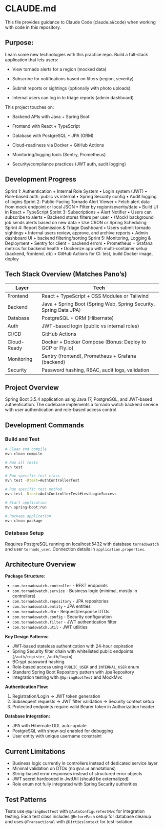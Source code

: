 # CLAUDE.md

This file provides guidance to Claude Code (claude.ai/code) when working with code in this repository.

## Purpose:
Learn some new technologies with this practice repo.
Build a full-stack application that lets users:

 - View tornado alerts for a region (mocked data)

 - Subscribe for notifications based on filters (region, severity)

 - Submit reports or sightings (optionally with photo uploads)

 - Internal users can log in to triage reports (admin dashboard)

This project touches on:

 - Backend APIs with Java + Spring Boot

 - Frontend with React + TypeScript

 - Database with PostgreSQL + JPA (ORM)

 - Cloud-readiness via Docker + GitHub Actions

 - Monitoring/logging tools (Sentry, Prometheus)

 - Security/compliance practices (JWT auth, audit logging)



## Development Progress

Sprint 1: Authentication + Internal Role System
    •    Login system (JWT)
    •    Role-based auth: public vs internal
    •    Spring Security config
    •    Audit logging of logins
Sprint 2: Public-Facing Tornado Alert Viewer
    •    Fetch alert data from mock endpoint or local JSON
    •    Filter by region/severity/date
    •    Build UI in React + TypeScript
Sprint 3: Subscriptions + Alert Notifier
    •    Users can subscribe to alerts
    •    Backend stores filters per user
    •    (Mock) background job sends alerts based on new data
    •    Use CRON or Spring Scheduling
Sprint 4: Report Submission & Triage Dashboard
    •    Users submit tornado sightings
    •    Internal users review, approve, and archive reports
    •    Admin dashboard UI + backend filtering/sorting
Sprint 5: Monitoring, Logging & Deployment
    •    Sentry for client + backend errors
    •    Prometheus + Grafana metrics for backend health
    •    Dockerize app with multi-container setup (backend, frontend, db)
    •    GitHub Actions for CI: test, build Docker image, deploy


## Tech Stack Overview (Matches Pano’s)
| Layer | Tech |
|---|---|
| Frontend | React + TypeScript + CSS Modules or Tailwind |
| Backend | Java + Spring Boot (Spring Web, Spring Security, Spring Data JPA) |
| Database | PostgreSQL + ORM (Hibernate) |
| Auth | JWT-based login (public vs internal roles) |
| CI/CD | GitHub Actions |
| Cloud-Ready | Docker + Docker Compose (Bonus: Deploy to GCP or Fly.io) |
| Monitoring | Sentry (frontend), Prometheus + Grafana (backend) |
| Security | Password hashing, RBAC, audit logs, validation |


## Project Overview

Spring Boot 3.5.4 application using Java 17, PostgreSQL, and JWT-based authentication. The codebase implements a tornado watch backend service with user authentication and role-based access control.

## Development Commands

### Build and Test
```bash
# Clean and compile
mvn clean compile

# Run all tests
mvn test

# Run specific test class
mvn test -Dtest=AuthControllerTest

# Run specific test method
mvn test -Dtest=AuthControllerTest#testLoginSuccess

# Start application
mvn spring-boot:run

# Package application
mvn clean package
```

### Database Setup
Requires PostgreSQL running on localhost:5432 with database `tornadowatch` and user `tornado_user`. Connection details in `application.properties`.

## Architecture Overview

**Package Structure:**
- `com.tornadowatch.controller` - REST endpoints
- `com.tornadowatch.service` - Business logic (minimal, mostly in controllers)
- `com.tornadowatch.repository` - JPA repositories
- `com.tornadowatch.entity` - JPA entities
- `com.tornadowatch.dto` - Request/response DTOs
- `com.tornadowatch.config` - Security configuration
- `com.tornadowatch.filter` - JWT authentication filter
- `com.tornadowatch.util` - JWT utilities

**Key Design Patterns:**
- JWT-based stateless authentication with 24-hour expiration
- Spring Security filter chain with whitelisted public endpoints (`/auth/register`, `/auth/login`)
- BCrypt password hashing
- Role-based access using `PUBLIC_USER` and `INTERNAL_USER` enum
- Standard Spring Boot Repository pattern with JpaRepository
- Integration testing with `@SpringBootTest` and MockMvc

**Authentication Flow:**
1. Registration/Login → JWT token generation
2. Subsequent requests → JWT filter validation → Security context setup
3. Protected endpoints require valid Bearer token in Authorization header

**Database Integration:**
- JPA with Hibernate DDL auto-update
- PostgreSQL with show-sql enabled for debugging
- User entity with unique username constraint

## Current Limitations

- Business logic currently in controllers instead of dedicated service layer
- Minimal validation on DTOs (no `@Valid` annotations)
- String-based error responses instead of structured error objects
- JWT secret hardcoded in JwtUtil (should be externalized)
- Role enum not fully integrated with Spring Security authorities

## Test Patterns

Tests use `@SpringBootTest` with `@AutoConfigureTestMvc` for integration testing. Each test class includes `@BeforeEach` setup for database cleanup and uses `@Transactional` with `@DirtiesContext` for test isolation.
